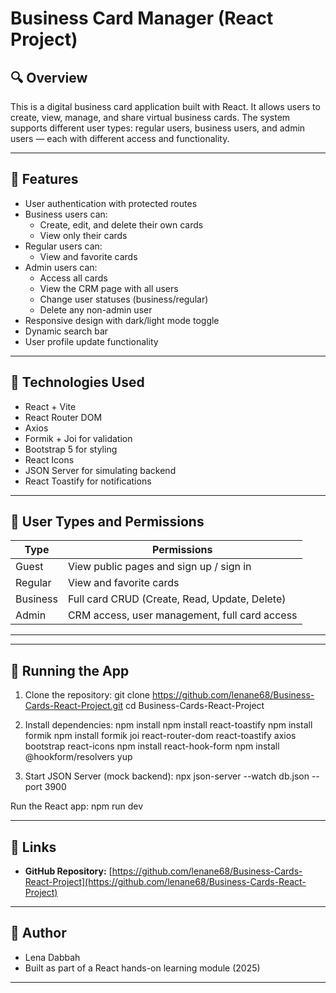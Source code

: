 # Business Card Manager (React Project)

## 🔍 Overview

This is a digital business card application built with React. It allows users to create, view, manage, and share virtual business cards. The system supports different user types: regular users, business users, and admin users — each with different access and functionality.

---

## 🎯 Features

- User authentication with protected routes
- Business users can:
  - Create, edit, and delete their own cards
  - View only their cards
- Regular users can:
  - View and favorite cards
- Admin users can:
  - Access all cards
  - View the CRM page with all users
  - Change user statuses (business/regular)
  - Delete any non-admin user
- Responsive design with dark/light mode toggle
- Dynamic search bar
- User profile update functionality

---

## 🧠 Technologies Used

- React + Vite
- React Router DOM
- Axios
- Formik + Joi for validation
- Bootstrap 5 for styling
- React Icons
- JSON Server for simulating backend
- React Toastify for notifications

---

## 🔐 User Types and Permissions

| Type      | Permissions                                |
|-----------|--------------------------------------------|
| Guest     | View public pages and sign up / sign in    |
| Regular   | View and favorite cards                    |
| Business  | Full card CRUD (Create, Read, Update, Delete) |
| Admin     | CRM access, user management, full card access |

---

---

## 🧪 Running the App

1. Clone the repository:
git clone https://github.com/lenane68/Business-Cards-React-Project.git cd Business-Cards-React-Project

2. Install dependencies:
   npm install
   npm install react-toastify
   npm install formik
   npm install formik joi react-router-dom react-toastify axios bootstrap react-icons
   npm install react-hook-form
   npm install @hookform/resolvers yup

3. Start JSON Server (mock backend):
   npx json-server --watch db.json --port 3900
   
Run the React app:
npm run dev


---

## 🔗 Links

- **GitHub Repository:** [https://github.com/lenane68/Business-Cards-React-Project](https://github.com/lenane68/Business-Cards-React-Project)

---

## 👤 Author

- Lena Dabbah  
- Built as part of a React hands-on learning module (2025)

---

